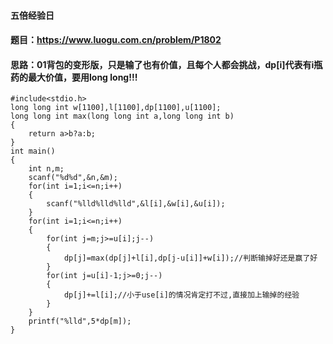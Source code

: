 #### 五倍经验日
#### 题目：https://www.luogu.com.cn/problem/P1802
#### 思路：01背包的变形版，只是输了也有价值，且每个人都会挑战，dp[i]代表有i瓶药的最大价值，要用long long!!!
```
#include<stdio.h>
long long int w[1100],l[1100],dp[1100],u[1100];
long long int max(long long int a,long long int b)
{
    return a>b?a:b;
}
int main()
{
    int n,m;
    scanf("%d%d",&n,&m);
    for(int i=1;i<=n;i++)
    {
        scanf("%lld%lld%lld",&l[i],&w[i],&u[i]);
    }
    for(int i=1;i<=n;i++)
    {
        for(int j=m;j>=u[i];j--)
        {
            dp[j]=max(dp[j]+l[i],dp[j-u[i]]+w[i]);//判断输掉好还是赢了好
        }
        for(int j=u[i]-1;j>=0;j--)
        {
            dp[j]+=l[i];//小于use[i]的情况肯定打不过,直接加上输掉的经验
        }
    }
    printf("%lld",5*dp[m]);
}
```
